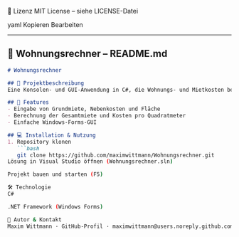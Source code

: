 📄 Lizenz
MIT License – siehe LICENSE-Datei

yaml
Kopieren
Bearbeiten

---

## 📄 Wohnungsrechner – README.md  
```markdown
# Wohnungsrechner

## 📝 Projektbeschreibung
Eine Konsolen- und GUI-Anwendung in C#, die Wohnungs- und Mietkosten berechnet. Ideal für Vermieter und Mieter zur schnellen Kalkulation von Nebenkosten und Gesamtmiete. :contentReference[oaicite:1]{index=1}

## 🚀 Features
- Eingabe von Grundmiete, Nebenkosten und Fläche  
- Berechnung der Gesamtmiete und Kosten pro Quadratmeter  
- Einfache Windows-Forms-GUI  

## 💻 Installation & Nutzung
1. Repository klonen  
   ```bash
   git clone https://github.com/maximwittmann/Wohnungsrechner.git
Lösung in Visual Studio öffnen (Wohnungsrechner.sln)

Projekt bauen und starten (F5)

🛠️ Technologie
C#

.NET Framework (Windows Forms)

👤 Autor & Kontakt
Maxim Wittmann · GitHub-Profil · maximwittmann@users.noreply.github.com
